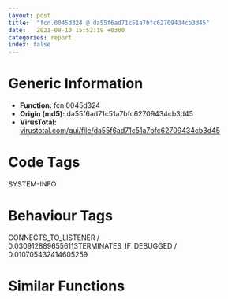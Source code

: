 ```yaml
---
layout: post
title:  "fcn.0045d324 @ da55f6ad71c51a7bfc62709434cb3d45"
date:   2021-09-10 15:52:19 +0300
categories: report
index: false
---
```


# Generic Information
- **Function:** fcn.0045d324
- **Origin (md5):** da55f6ad71c51a7bfc62709434cb3d45
- **VirusTotal:** [virustotal.com/gui/file/da55f6ad71c51a7bfc62709434cb3d45][virustotal_ref]

# Code Tags
<span class="tag" id="SYSTEM-INFO">SYSTEM-INFO</span>


# Behaviour Tags
<span class="bhv-tag" id="CONNECTS_TO_LISTENER">CONNECTS_TO_LISTENER / 0.0309128896556113</span><span class="bhv-tag" id="TERMINATES_IF_DEBUGGED">TERMINATES_IF_DEBUGGED / 0.010705432414605259</span>

# Similar Functions
<script type="text/javascript" src="https://www.gstatic.com/charts/loader.js"></script>
<script type="text/javascript">

    google.charts.load('current', {'packages':['corechart']});
    google.charts.setOnLoadCallback(drawChart);

    function drawChart() {
    var data = new google.visualization.DataTable();
        data.addColumn('number', 'X');
        data.addColumn('number', 'Y');
        data.addColumn({type: 'string', role: 'tooltip', 'p': {'html': true}});
        data.addColumn({'type': 'string', 'role': 'style'});
        
        data.addRows([
    [185.77468872070312, -120.2874526977539, '<b><a href="/report/fcn.0045d324@da55f6ad71c51a7bfc62709434cb3d45">fcn.0045d324</a><br>@da55f6ad71c51a7bfc62709434cb3d45</b><br>', 'point { fill-color: #e0440e; }'],
[50.08607864379883, 61.59725570678711, '<b><a href="/report/fcn.0040c50e@1bf3bcaca0e582026c935549bb7d8a33">fcn.0040c50e</a><br>@1bf3bcaca0e582026c935549bb7d8a33</b><br>', 'null'],
[5.241622447967529, 3.4265060424804688, '<b><a href="/report/fcn.00484f24@912f1d013a0d6151bc7a7cef6da1b2a0">fcn.00484f24</a><br>@912f1d013a0d6151bc7a7cef6da1b2a0</b><br>', 'null'],
[-8.608116149902344, 77.81271362304688, '<b><a href="/report/fcn.004669ae@2dd6da6129e47fd72c5b6249eef16bbb">fcn.004669ae</a><br>@2dd6da6129e47fd72c5b6249eef16bbb</b><br>', 'null'],
[120.3995361328125, -129.0392303466797, '<b><a href="/report/fcn.004084a3@31d828bf241be93b3ffe89cf3c313d44">fcn.004084a3</a><br>@31d828bf241be93b3ffe89cf3c313d44</b><br>', 'null'],
[103.31025695800781, -57.334896087646484, '<b><a href="/report/fcn.00416433@835812ed365516de32516b9bf14b0450">fcn.00416433</a><br>@835812ed365516de32516b9bf14b0450</b><br>', 'null'],
[-72.21626281738281, 14.119539260864258, '<b><a href="/report/fcn.004365e5@7b00dd8f2abf54a73bfb09681334ff78">fcn.004365e5</a><br>@7b00dd8f2abf54a73bfb09681334ff78</b><br>', 'null'],
[169.83961486816406, -51.01392364501953, '<b><a href="/report/fcn.004084a3@bd5810ea8cdeec913ece5ee7baedb8e9">fcn.004084a3</a><br>@bd5810ea8cdeec913ece5ee7baedb8e9</b><br>', 'null'],
[58.89651107788086, -225.8409423828125, '<b><a href="/report/fcn.00402dab@df122b321cb85208f7078f98486a1c28">fcn.00402dab</a><br>@df122b321cb85208f7078f98486a1c28</b><br>', 'null'],
[54.96592330932617, -109.81021881103516, '<b><a href="/report/fcn.0045d324@6f3954a480bef11309decb3759df55ad">fcn.0045d324</a><br>@6f3954a480bef11309decb3759df55ad</b><br>', 'null'],
[119.17950439453125, -236.32766723632812, '<b><a href="/report/fcn.00408503@b8b9b802e96d8e813c605554cf6f7018">fcn.00408503</a><br>@b8b9b802e96d8e813c605554cf6f7018</b><br>', 'null'],

        ]);

    var options = {
        title: 'Similarity Plot',
        legend: 'none',
        colors: ['#dedbd9', '#e6693e', '#ec8f6e', '#f3b49f', '#f6c7b6'],
        tooltip: {isHtml: true, trigger: 'both'},
        explorer: {
        actions: ["dragToZoom", "rightClickToReset"],
        },
        chartArea: {
        width: '80%',
        height: '80%'
        },
        width: '100%',
        height: '100%'
    };

    var chart = new google.visualization.ScatterChart(document.getElementById('chart_div'));

    chart.draw(data, options);
    }
    
</script>


<div id="chart_div" style="width: 100%px; height: 100%;"></div>

# Disassembled Code
{% highlight nasm %}

push ebp
mov ebp, esp
sub esp, 0x324
push ebx
push 0x17
call sub.KERNEL32.dll_IsProcessorFeaturePresent
test eax, eax
je 0x45d33e
mov ecx, dword[ebp+8]
int 0x29
push 3
call fcn.0045d4d3
mov dword[esp], 0x2cc
lea eax, [ebp-0x324]
push 0
push eax
call fcn.0045ec20
add esp, 0xc
mov dword[ebp-0x274], eax
mov dword[ebp-0x278], ecx
mov dword[ebp-0x27c], edx
mov dword[ebp-0x280], ebx
mov dword[ebp-0x284], esi
mov dword[ebp-0x288], edi
mov word[ebp-0x25c], ss
mov word[ebp-0x268], cs
mov word[ebp-0x28c], ds
mov word[ebp-0x290], es
mov word[ebp-0x294], fs
mov word[ebp-0x298], gs
pushfd
pop dword[ebp-0x264]
mov eax, dword[ebp+4]
mov dword[ebp-0x26c], eax
lea eax, [ebp+4]
mov dword[ebp-0x260], eax
mov dword[ebp-0x324], 0x10001
mov eax, dword[eax-4]
push 0x50
mov dword[ebp-0x270], eax
lea eax, [ebp-0x58]
push 0
push eax
call fcn.0045ec20
mov eax, dword[ebp+4]
add esp, 0xc
mov dword[ebp-0x58], 0x40000015
mov dword[ebp-0x54], 1
mov dword[ebp-0x4c], eax
call dword[sym.imp.KERNEL32.dll_IsDebuggerPresent]
push 0
lea ebx, [eax-1]
neg ebx
lea eax, [ebp-0x58]
mov dword[ebp-8], eax
lea eax, [ebp-0x324]
sbb bl, bl
mov dword[ebp-4], eax
inc bl
call dword[sym.imp.KERNEL32.dll_SetUnhandledExceptionFilter]
lea eax, [ebp-8]
push eax
call dword[sym.imp.KERNEL32.dll_UnhandledExceptionFilter]
test eax, eax
jne 0x45d43b
test bl, bl
jne 0x45d43b
push 3
call fcn.0045d4d3
pop ecx
pop ebx
leave
ret

{% endhighlight %}

[virustotal_ref]: https://www.virustotal.com/gui/file/da55f6ad71c51a7bfc62709434cb3d45